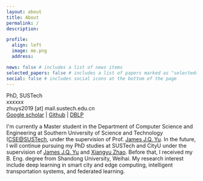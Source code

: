 ```yaml
---
layout: about
title: About
permalink: /
description:

profile:
  align: left
  image: me.png
  address:

news: false # includes a list of news items
selected_papers: false # includes a list of papers marked as "selected={true}"
social: false # includes social icons at the bottom of the page
---
```


PhD, SUSTech<br>
xxxxxx<br>
zhuys2019 [at] mail.sustech.edu.cn<br>
[Google scholar](https://scholar.google.com/) | [Github](https://github.com/YasoZ) | [DBLP](https://dblp.org/pid/286/7280.html)

I'm currently a Master student in the Department of Computer Science and Engineering at Southern University of Science and Technology ([CSE@SUSTech](https://cse.sustech.edu.cn/), under the supervision of Prof. [James J.Q. Yu](https://jamesyu.me/). In the future, I will continue pursuing my PhD studies at SUSTech and CityU under the supervision of [James J.Q. Yu](https://jamesyu.me/) and [Xiangyu Zhao](https://zhaoxyai.github.io/). Before that, I received my B. Eng. degree from Shandong University, Weihai. My research interest include deep learning in smart city and edge computing, intelligent transportation systems, and federated learning.
